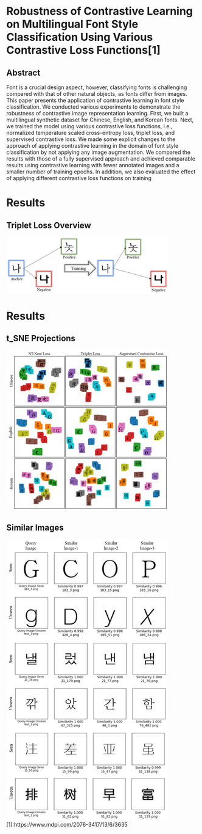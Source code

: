 # Robustness of Contrastive Learning on Multilingual Font Style Classification Using Various Contrastive Loss Functions[1]
## Abstract
Font is a crucial design aspect, however, classifying fonts is challenging compared with that of other natural objects, as fonts differ from images. This paper presents the application of contrastive learning in font style classification. We conducted various experiments to demonstrate the robustness of contrastive image representation learning. First, we built a multilingual synthetic dataset for Chinese, English, and Korean fonts. Next, we trained the model using various contrastive loss functions, i.e., normalized temperature scaled cross-entropy loss, triplet loss, and supervised contrastive loss. We made some explicit changes to the approach of applying contrastive learning in the domain of font style classification by not applying any image augmentation. We compared the results with those of a fully supervised approach and achieved comparable results using contrastive learning with fewer annotated images and a smaller number of training epochs. In addition, we also evaluated the effect of applying different contrastive loss functions on training



# Results
## Triplet Loss Overview
<img src="images/triplet overview.png" width="425"/>

# Results
## t_SNE Projections
<img src="images/t_SNE Projections.png" width="425"/>

## Similar Images
<img src="images/similar images.png" width="425"/>
[1]:https://www.mdpi.com/2076-3417/13/6/3635
